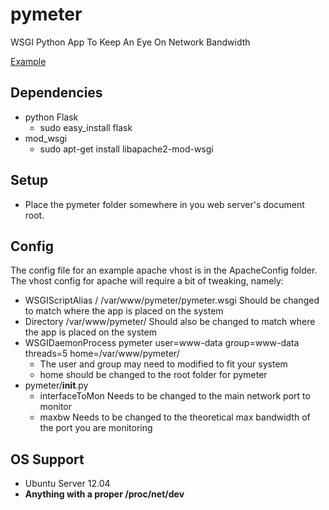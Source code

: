 pymeter
=======

WSGI Python App To Keep An Eye On Network Bandwidth

[Example](http://neilbetham.github.com/pymeter/)


Dependencies
------------
* python Flask
    * sudo easy_install flask
* mod_wsgi
    * sudo apt-get install libapache2-mod-wsgi

Setup
-------------
* Place the pymeter folder somewhere in you web server's document root.

Config
-------------
The config file for an example apache vhost is in the ApacheConfig folder.
The vhost config for apache will require a bit of tweaking, namely:
* WSGIScriptAlias / /var/www/pymeter/pymeter.wsgi Should be changed to match where the app is placed on the system
* Directory /var/www/pymeter/ Should also be changed to match where the app is placed on the system
* WSGIDaemonProcess pymeter user=www-data group=www-data threads=5 home=/var/www/pymeter/
    * The user and group may need to modified to fit your system
    * home should be changed to the root folder for pymeter
* pymeter/__init__.py
    * interfaceToMon Needs to be changed to the main network port to monitor
    * maxbw Needs to be changed to the theoretical max bandwidth of the port you are monitoring

OS Support
--------------
* Ubuntu Server 12.04
* **Anything with a proper /proc/net/dev**